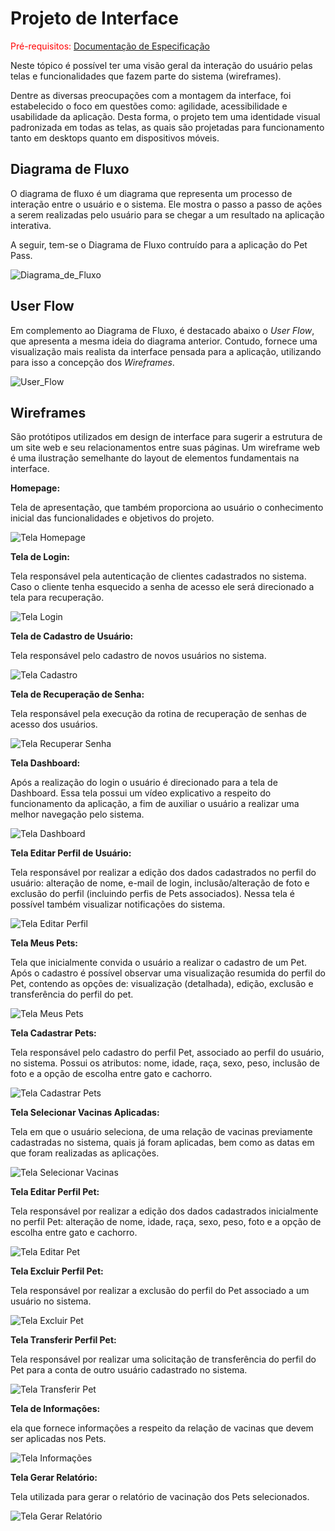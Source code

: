 
# Projeto de Interface

<span style="color:red">Pré-requisitos: <a href="2-Especificação do Projeto.md"> Documentação de Especificação</a></span>

Neste tópico é possível ter uma visão geral da interação do usuário pelas telas e funcionalidades que fazem parte do sistema (wireframes).

Dentre as diversas preocupações com a montagem da interface, foi estabelecido o foco em questões como: agilidade, acessibilidade e usabilidade da aplicação. Desta forma, o projeto tem uma identidade visual padronizada em todas as telas, as quais são projetadas para funcionamento tanto em desktops quanto em dispositivos móveis.

## Diagrama de Fluxo

O diagrama de fluxo é um diagrama que representa um processo de interação entre o usuário e o sistema. Ele mostra o passo a passo de ações a serem realizadas pelo usuário para se chegar a um resultado na aplicação interativa.

A seguir, tem-se o Diagrama de Fluxo contruído para a aplicação do Pet Pass.

![Diagrama_de_Fluxo](https://github.com/ICEI-PUC-Minas-PMV-ADS/pmv-ads-2021-2-e2-proj-int-t3-petpass/blob/main/docs/img/Diagrama%20de%20Fluxo.png?raw=true)

## User Flow

Em complemento ao Diagrama de Fluxo, é destacado abaixo o *User Flow*, que apresenta a mesma ideia do diagrama anterior. Contudo, fornece uma visualização mais realista da interface pensada para a aplicação, utilizando para isso a concepção dos *Wireframes*.

![User_Flow](img/Diagrama.png)

## Wireframes

São protótipos utilizados em design de interface para sugerir a estrutura de um site web e seu relacionamentos entre suas páginas. Um wireframe web é uma ilustração semelhante do layout de elementos fundamentais na interface.
 
**Homepage:** 

Tela de apresentação, que também proporciona ao usuário o conhecimento inicial das funcionalidades e objetivos do projeto.

![Tela Homepage](img/Homepage.PNG)

**Tela de Login:** 

Tela responsável pela autenticação de clientes cadastrados no sistema. Caso o cliente tenha esquecido a senha de acesso ele será direcionado a tela para recuperação.

![Tela Login](img/Tela_login.PNG)

**Tela de Cadastro de Usuário:** 

Tela responsável pelo cadastro de novos usuários no sistema.

![Tela Cadastro](img/Tela_cadastro.PNG)

**Tela de Recuperação de Senha:** 

Tela responsável pela execução da rotina de recuperação de senhas de acesso dos usuários.

![Tela Recuperar Senha](img/Tela_RecuperarSenha.PNG)

**Tela Dashboard:** 

Após a realização do login o usuário é direcionado para a tela de Dashboard. Essa tela possui um vídeo explicativo a respeito do funcionamento da aplicação, a fim de auxiliar o usuário a realizar uma melhor navegação pelo sistema.

![Tela Dashboard](img/Tela_Dashboard.PNG)

**Tela Editar Perfil de Usuário:** 

Tela responsável por realizar a edição dos dados cadastrados no perfil do usuário: alteração de nome, e-mail de login, inclusão/alteração de foto e exclusão do perfil (incluindo perfis de Pets associados). Nessa tela é possível também visualizar notificações do sistema.

![Tela Editar Perfil](img/Tela_EditarPerfil.PNG)

**Tela Meus Pets:** 

Tela que inicialmente convida o usuário a realizar o cadastro de um Pet. Após o cadastro é possível observar uma visualização resumida do perfil do Pet, contendo as opções de: visualização (detalhada), edição, exclusão e transferência do perfil do pet.

![Tela Meus Pets](img/Tela_MeusPets.PNG)

**Tela Cadastrar Pets:** 

Tela responsável pelo cadastro do perfil Pet, associado ao perfil do usuário, no sistema. Possui os atributos: nome, idade, raça, sexo, peso, inclusão de foto e a opção de escolha entre gato e cachorro.

![Tela Cadastrar Pets](img/Tela_CadastrarPet.PNG)

**Tela Selecionar Vacinas Aplicadas:** 

Tela em que o usuário seleciona, de uma relação de vacinas previamente cadastradas no sistema, quais já foram aplicadas, bem como as datas em que foram realizadas as aplicações.

![Tela Selecionar Vacinas](img/Cadastrar_vacina.PNG)

**Tela Editar Perfil Pet:** 

Tela responsável por realizar a edição dos dados cadastrados inicialmente no perfil Pet: alteração de nome, idade, raça, sexo, peso, foto e a opção de escolha entre gato e cachorro.

![Tela Editar Pet](img/Tela_EditarPet.PNG)

**Tela Excluir Perfil Pet:** 

Tela responsável por realizar a exclusão do perfil do Pet associado a um usuário no sistema.

![Tela Excluir Pet](img/Tela_ExcluirPet.PNG)

**Tela Transferir Perfil Pet:** 

Tela responsável por realizar uma solicitação de transferência do perfil do Pet para a conta de outro usuário cadastrado no sistema.

![Tela Transferir Pet](img/Tela_transferencia.PNG)

**Tela de Informações:** 

ela que fornece informações a respeito da relação de vacinas que devem ser aplicadas nos Pets.

![Tela Informações](img/Tela_Informacoes.PNG)

**Tela Gerar Relatório:** 

Tela utilizada para gerar o relatório de vacinação dos Pets selecionados.

![Tela Gerar Relatório](img/Tela_Relatorio.PNG)
